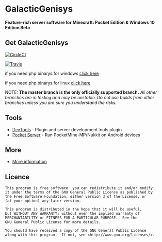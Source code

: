 GalacticGenisys
===================

__Feature-rich server software for Minecraft: Pocket Edition & Windows 10 Edition Beta__


Get GalacticGenisys
-------------
[![CircleCI](https://circleci.com/gh/GalacticSoftware/GalacticGenisys/tree/master.svg?style=svg)](https://circleci.com/gh/GalacticSoftware/GalacticGenisys/tree/master)

[![Travis](https://travis-ci.org/GalacticSoftware/GalacticGenisys.svg?branch=master)](https://travis-ci.org/GalacticSoftware/GalacticGenisys)

if you need php binarys for windows [click here](https://ci.appveyor.com/project/caspervanneck/galacticsetup/build/artifacts)

if you need php binarys for linux [click here](https://jenkins.pmmp.io/)

NOTE: **The master branch is the only officially supported branch.**
_All other branches are in testing and may be unstable. Do not use builds from other branches unless you are sure you understand the risks._

Tools
-------------
* [DevTools](https://github.com/pmmp/PocketMine-DevTools) - Plugin and server development tools plugin
* [Pocket Server](https://github.com/fengberd/MinecraftPEServer) - Run PocketMine-MP/Nukkit on Android devices

More
-------------
* [More information](https://github.com/iTXTech/Genisys/wiki/More-information)

Licence
-------------
	This program is free software: you can redistribute it and/or modify
	it under the terms of the GNU General Public License as published by
	the Free Software Foundation, either version 3 of the License, or
	(at your option) any later version.

	This program is distributed in the hope that it will be useful,
	but WITHOUT ANY WARRANTY; without even the implied warranty of
	MERCHANTABILITY or FITNESS FOR A PARTICULAR PURPOSE.  See the
	GNU General Public License for more details.

	You should have received a copy of the GNU General Public License
	along with this program.  If not, see <http://www.gnu.org/licenses/>.

